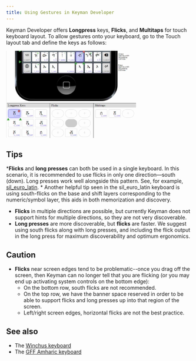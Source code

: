 ```yaml
---
title: Using Gestures in Keyman Developer
---
```


Keyman Developer offers **Longpress** keys, **Flicks**, and **Multitaps** for touch keyboard layout. To allow gestures onto your keyboard, go to the Touch layout tab and define the keys as follows:

<img src="../../../images/touch-keyboard-tutorial/touch-layout-gestures.jpg" alt="Keyman Developer touch layout gestures" width="70%"/>

## Tips

***Flicks** and **long presses** can both be used in a single keyboard. In this scenario, it is recommended to use flicks in only one direction—south (down). Long presses work well alongside this pattern. See, for example, [sil_euro_latin](https://help.keyman.com/keyboard/sil_euro_latin/3.0.3/sil_euro_latin#toc-mobile-keyboard-layout). 
    * Another helpful tip seen in the sil_euro_latin keyboard is using south-flicks on the base and shift layers corresponding to the numeric/symbol layer, this aids in both memorization and discovery.
* **Flicks** in multiple directions are possible, but currently Keyman does not support hints for multiple directions, so they are not very discoverable.
* **Long presses** are more discoverable, but **flicks** are faster. We suggest using south flicks along with long presses, and including the flick output in the long press for maximum discoverability and optimum ergonomics.

## Caution

* **Flicks** near screen edges tend to be problematic--once you drag off the screen, then Keyman can no longer tell that you are flicking (or you may end up activating system controls on the bottom edge):
  * On the bottom row, south flicks are not recommended.
  * On the top row, we have the banner space reserved in order to be able to support flicks and long presses up into that region of the screen.
  * Left/right screen edges, horizontal flicks are not the best practice.

## See also

* The [Winchus keyboard](https://help.keyman.com/keyboard/winchus/1.4/winchus#guia-rapida-celular)
* The [GFF Amharic keyboard](https://help.keyman.com/keyboard/gff_amharic/3.2.1/gff_amharic#toc-using-this-keyboard)